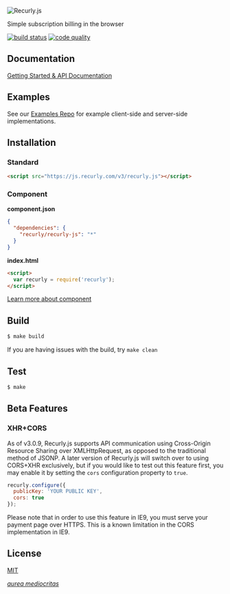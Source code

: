 ![Recurly.js](http://docs.recurly.com/js/images/recurly-js-black.png "Recurly.js")

Simple subscription billing in the browser

[![build status][travis-image]][travis-url]
[![code quality][climate-image]][climate-url]

## Documentation

[Getting Started & API Documentation][docs]

## Examples

See our [Examples Repo][examples] for example client-side and server-side
implementations.

## Installation

### Standard
```html
<script src="https://js.recurly.com/v3/recurly.js"></script>
```

### Component
**component.json**

```json
{
  "dependencies": {
    "recurly/recurly-js": "*"
  }
}
```
**index.html**

```html
<script>
  var recurly = require('recurly');
</script>
```

[Learn more about component][component]

## Build
```bash
$ make build
```

If you are having issues with the build, try `make clean`

## Test
```bash
$ make
```

## Beta Features

### XHR+CORS

As of v3.0.9, Recurly.js supports API communication using
Cross-Origin Resource Sharing over XMLHttpRequest, as opposed
to the traditional method of JSONP. A later version of Recurly.js will
switch over to using CORS+XHR exclusively, but if you would like to test
out this feature first, you may enable it by setting the `cors` configuration
property to `true`.

```js
recurly.configure({
  publicKey: 'YOUR PUBLIC KEY',
  cors: true
});
```

Please note that in order to use this feature in IE9, you must serve your
payment page over HTTPS. This is a known limitation in the CORS implementation
in IE9.

## License

[MIT][license]

[*aurea mediocritas*][aristotle]

[travis-url]: https://travis-ci.org/recurly/recurly-js/builds
[travis-image]: http://img.shields.io/travis/recurly/recurly-js.svg?style=flat
[climate-url]: https://codeclimate.com/github/recurly/recurly-js
[climate-image]: http://img.shields.io/codeclimate/github/recurly/recurly-js.svg?style=flat

[docs]: https://docs.recurly.com/js
[examples]: https://github.com/recurly/recurly-js-examples
[component]: http://github.com/component/component
[license]: LICENSE.md
[aristotle]: https://en.wikipedia.org/wiki/Golden_mean_(philosophy)
